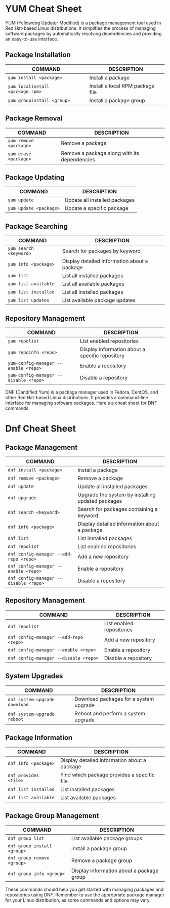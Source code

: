 # YUM Cheat Sheet

YUM (Yellowdog Updater Modified) is a package management tool used in Red Hat-based Linux distributions. It simplifies the process of managing software packages by automatically resolving dependencies and providing an easy-to-use interface.

## Package Installation

COMMAND | DESCRIPTION
---|---
`yum install <package>` | Install a package
`yum localinstall <package.rpm>` | Install a local RPM package file
`yum groupinstall <group>` | Install a package group

## Package Removal

COMMAND | DESCRIPTION
---|---
`yum remove <package>` | Remove a package
`yum erase <package>` | Remove a package along with its dependencies

## Package Updating

COMMAND | DESCRIPTION
---|---
`yum update` | Update all installed packages
`yum update <package>` | Update a specific package

## Package Searching

COMMAND | DESCRIPTION
---|---
`yum search <keyword>` | Search for packages by keyword
`yum info <package>` | Display detailed information about a package
`yum list` | List all installed packages
`yum list available` | List all available packages
`yum list installed` | List all installed packages
`yum list updates` | List available package updates

## Repository Management

COMMAND | DESCRIPTION
---|---
`yum repolist` | List enabled repositories
`yum repoinfo <repo>` | Display information about a specific repository
`yum-config-manager --enable <repo>` | Enable a repository
`yum-config-manager --disable <repo>` | Disable a repository

DNF (Dandified Yum) is a package manager used in Fedora, CentOS, and other Red Hat-based Linux distributions. It provides a command-line interface for managing software packages. Here's a cheat sheet for DNF commands:

# Dnf Cheat Sheet

## Package Management

|COMMAND|DESCRIPTION|
|---|---|
|`dnf install <package>`|Install a package|
|`dnf remove <package>`|Remove a package|
|`dnf update`|Update all installed packages|
|`dnf upgrade`|Upgrade the system by installing updated packages|
|`dnf search <keyword>`|Search for packages containing a keyword|
|`dnf info <package>`|Display detailed information about a package|
|`dnf list`|List installed packages|
|`dnf repolist`|List enabled repositories|
|`dnf config-manager --add-repo <repo>`|Add a new repository|
|`dnf config-manager --enable <repo>`|Enable a repository|
|`dnf config-manager --disable <repo>`|Disable a repository|

## Repository Management

|COMMAND|DESCRIPTION|
|---|---|
|`dnf repolist`|List enabled repositories|
|`dnf config-manager --add-repo <repo>`|Add a new repository|
|`dnf config-manager --enable <repo>`|Enable a repository|
|`dnf config-manager --disable <repo>`|Disable a repository|

## System Upgrades

|COMMAND|DESCRIPTION|
|---|---|
|`dnf system-upgrade download`|Download packages for a system upgrade|
|`dnf system-upgrade reboot`|Reboot and perform a system upgrade|

## Package Information

|COMMAND|DESCRIPTION|
|---|---|
|`dnf info <package>`|Display detailed information about a package|
|`dnf provides <file>`|Find which package provides a specific file|
|`dnf list installed`|List installed packages|
|`dnf list available`|List available packages|

## Package Group Management

|COMMAND|DESCRIPTION|
|---|---|
|`dnf group list`|List available package groups|
|`dnf group install <group>`|Install a package group|
|`dnf group remove <group>`|Remove a package group|
|`dnf group info <group>`|Display information about a package group|

These commands should help you get started with managing packages and repositories using DNF. Remember to use the appropriate package manager for your Linux distribution, as some commands and options may vary.